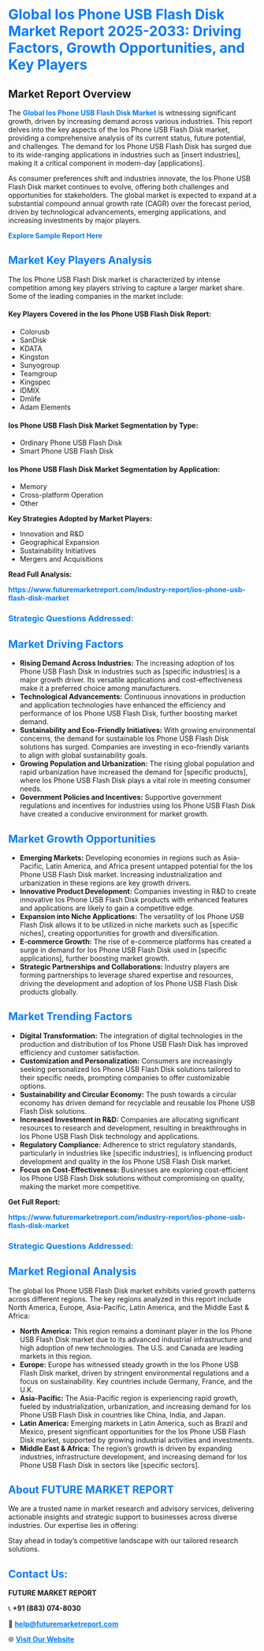 <h1 style="color: #007BFF;">Global Ios Phone USB Flash Disk Market Report 2025-2033: Driving Factors, Growth Opportunities, and Key Players</h1>

<section id="overview">
<h2>Market Report Overview</h2>
<p>The <a href="https://www.futuremarketreport.com/industry-report/ios-phone-usb-flash-disk-market" style="color: #007BFF; text-decoration: none;"><strong>Global Ios Phone USB Flash Disk Market</strong></a> is witnessing significant growth, driven by increasing demand across various industries. This report delves into the key aspects of the Ios Phone USB Flash Disk market, providing a comprehensive analysis of its current status, future potential, and challenges. The demand for Ios Phone USB Flash Disk has surged due to its wide-ranging applications in industries such as [insert industries], making it a critical component in modern-day [applications].</p>
<p>As consumer preferences shift and industries innovate, the Ios Phone USB Flash Disk market continues to evolve, offering both challenges and opportunities for stakeholders. The global market is expected to expand at a substantial compound annual growth rate (CAGR) over the forecast period, driven by technological advancements, emerging applications, and increasing investments by major players.</p>
</section>

<section id="overview">
<p><a href="https://www.futuremarketreport.com/request-sample/reportId=81464" style="color: #007BFF; text-decoration: none;"><strong>Explore Sample Report Here</strong></a></p>
</section>

<section id="key-players">
<h2 style="color: #007BFF;">Market Key Players Analysis</h2>
<p>The Ios Phone USB Flash Disk market is characterized by intense competition among key players striving to capture a larger market share. Some of the leading companies in the market include:</p>
<h4>Key Players Covered in the Ios Phone USB Flash Disk Report:</h4>
<ul><li>Colorusb</li><li>SanDisk</li><li>KDATA</li><li>Kingston</li><li>Sunyogroup</li><li>Teamgroup</li><li>Kingspec</li><li>IDMIX</li><li>Dmlife</li><li>Adam Elements</li></ul>
<h4>Ios Phone USB Flash Disk Market Segmentation by Type:</h4>
<ul><li>Ordinary Phone USB Flash Disk</li><li>Smart Phone USB Flash Disk</li></ul>

<h4>Ios Phone USB Flash Disk Market Segmentation by Application:</h4>
<ul><li>Memory</li><li>Cross-platform Operation</li><li>Other</li></ul>
<p><strong>Key Strategies Adopted by Market Players:</strong></p>
<ul>
<li>Innovation and R&D</li>
<li>Geographical Expansion</li>
<li>Sustainability Initiatives</li>
<li>Mergers and Acquisitions</li>
</ul>
</section>

<section>
<p><strong>Read Full Analysis: </strong></p><a href="https://www.futuremarketreport.com/industry-report/ios-phone-usb-flash-disk-market" style="color: #007BFF; text-decoration: none;"><strong>https://www.futuremarketreport.com/industry-report/ios-phone-usb-flash-disk-market</strong></a>
<h3 style="color: #007BFF;">Strategic Questions Addressed:</h3>
</section>

<section id="driving-factors">
<h2 style="color: #007BFF;">Market Driving Factors</h2>
<ul>
<li><strong>Rising Demand Across Industries:</strong> The increasing adoption of Ios Phone USB Flash Disk in industries such as [specific industries] is a major growth driver. Its versatile applications and cost-effectiveness make it a preferred choice among manufacturers.</li>
<li><strong>Technological Advancements:</strong> Continuous innovations in production and application technologies have enhanced the efficiency and performance of Ios Phone USB Flash Disk, further boosting market demand.</li>
<li><strong>Sustainability and Eco-Friendly Initiatives:</strong> With growing environmental concerns, the demand for sustainable Ios Phone USB Flash Disk solutions has surged. Companies are investing in eco-friendly variants to align with global sustainability goals.</li>
<li><strong>Growing Population and Urbanization:</strong> The rising global population and rapid urbanization have increased the demand for [specific products], where Ios Phone USB Flash Disk plays a vital role in meeting consumer needs.</li>
<li><strong>Government Policies and Incentives:</strong> Supportive government regulations and incentives for industries using Ios Phone USB Flash Disk have created a conducive environment for market growth.</li>
</ul>
</section>

<section id="growth-opportunities">
<h2 style="color: #007BFF;">Market Growth Opportunities</h2>
<ul>
<li><strong>Emerging Markets:</strong> Developing economies in regions such as Asia-Pacific, Latin America, and Africa present untapped potential for the Ios Phone USB Flash Disk market. Increasing industrialization and urbanization in these regions are key growth drivers.</li>
<li><strong>Innovative Product Development:</strong> Companies investing in R&D to create innovative Ios Phone USB Flash Disk products with enhanced features and applications are likely to gain a competitive edge.</li>
<li><strong>Expansion into Niche Applications:</strong> The versatility of Ios Phone USB Flash Disk allows it to be utilized in niche markets such as [specific niches], creating opportunities for growth and diversification.</li>
<li><strong>E-commerce Growth:</strong> The rise of e-commerce platforms has created a surge in demand for Ios Phone USB Flash Disk used in [specific applications], further boosting market growth.</li>
<li><strong>Strategic Partnerships and Collaborations:</strong> Industry players are forming partnerships to leverage shared expertise and resources, driving the development and adoption of Ios Phone USB Flash Disk products globally.</li>
</ul>
</section>

<section id="trending-factors">
<h2 style="color: #007BFF;">Market Trending Factors</h2>
<ul>
<li><strong>Digital Transformation:</strong> The integration of digital technologies in the production and distribution of Ios Phone USB Flash Disk has improved efficiency and customer satisfaction.</li>
<li><strong>Customization and Personalization:</strong> Consumers are increasingly seeking personalized Ios Phone USB Flash Disk solutions tailored to their specific needs, prompting companies to offer customizable options.</li>
<li><strong>Sustainability and Circular Economy:</strong> The push towards a circular economy has driven demand for recyclable and reusable Ios Phone USB Flash Disk solutions.</li>
<li><strong>Increased Investment in R&D:</strong> Companies are allocating significant resources to research and development, resulting in breakthroughs in Ios Phone USB Flash Disk technology and applications.</li>
<li><strong>Regulatory Compliance:</strong> Adherence to strict regulatory standards, particularly in industries like [specific industries], is influencing product development and quality in the Ios Phone USB Flash Disk market.</li>
<li><strong>Focus on Cost-Effectiveness:</strong> Businesses are exploring cost-efficient Ios Phone USB Flash Disk solutions without compromising on quality, making the market more competitive.</li>
</ul>
</section>

<section>
<p><strong>Get Full Report: </strong></p><a href="https://www.futuremarketreport.com/industry-report/ios-phone-usb-flash-disk-market" style="color: #007BFF; text-decoration: none;"><strong>https://www.futuremarketreport.com/industry-report/ios-phone-usb-flash-disk-market</strong></a>
<h3 style="color: #007BFF;">Strategic Questions Addressed:</h3>
</section>


<section id="regional-analysis">
<h2 style="color: #007BFF;">Market Regional Analysis</h2>
<p>The global Ios Phone USB Flash Disk market exhibits varied growth patterns across different regions. The key regions analyzed in this report include North America, Europe, Asia-Pacific, Latin America, and the Middle East & Africa:</p>
<ul>
<li><strong>North America:</strong> This region remains a dominant player in the Ios Phone USB Flash Disk market due to its advanced industrial infrastructure and high adoption of new technologies. The U.S. and Canada are leading markets in this region.</li>
<li><strong>Europe:</strong> Europe has witnessed steady growth in the Ios Phone USB Flash Disk market, driven by stringent environmental regulations and a focus on sustainability. Key countries include Germany, France, and the U.K.</li>
<li><strong>Asia-Pacific:</strong> The Asia-Pacific region is experiencing rapid growth, fueled by industrialization, urbanization, and increasing demand for Ios Phone USB Flash Disk in countries like China, India, and Japan.</li>
<li><strong>Latin America:</strong> Emerging markets in Latin America, such as Brazil and Mexico, present significant opportunities for the Ios Phone USB Flash Disk market, supported by growing industrial activities and investments.</li>
<li><strong>Middle East & Africa:</strong> The region’s growth is driven by expanding industries, infrastructure development, and increasing demand for Ios Phone USB Flash Disk in sectors like [specific sectors].</li>
</ul>
</section>

<footer>
<h2 style="color: #007BFF;">About FUTURE MARKET REPORT</h2>
<p>We are a trusted name in market research and advisory services, delivering actionable insights and strategic support to businesses across diverse industries. Our expertise lies in offering:</p>

<p>Stay ahead in today’s competitive landscape with our tailored research solutions.</p>

<h2 style="color: #007BFF;">Contact Us:</h2>
<p><strong>FUTURE MARKET REPORT</strong></p>
<p>📞 <strong>+91 (883) 074-8030</strong></p>
<p>📧 <strong><a href="mailto:help@futuremarketreport.com" style="color: #007BFF;">help@futuremarketreport.com</a></strong></p>
<p>🌐 <strong><a href="https://www.futuremarketreport.com/" style="color: #007BFF;">Visit Our Website</a></strong></p>
</footer>